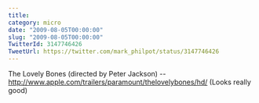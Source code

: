 ```yaml
---
title: 
category: micro
date: "2009-08-05T00:00:00"
slug: "2009-08-05T00:00:00"
TwitterId: 3147746426
TweetUrl: https://twitter.com/mark_philpot/status/3147746426
---
```


The Lovely Bones (directed by Peter Jackson) --
http://www.apple.com/trailers/paramount/thelovelybones/hd/ (Looks really good)
